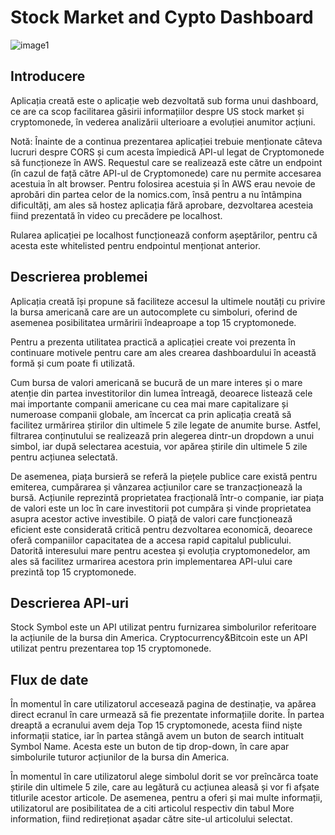 # Stock Market and Cypto Dashboard

![image1](https://user-images.githubusercontent.com/83783825/117729690-e1e54380-b1f3-11eb-8b9c-44df6a89fd33.jpg)

## Introducere

Aplicația creată este o aplicație web dezvoltată sub forma unui dashboard, ce are ca scop facilitarea găsirii informațiilor despre US stock market și cryptomonede, în vederea analizării ulterioare a evoluției anumitor acțiuni.

Notă: Înainte de a continua prezentarea aplicației trebuie menționate câteva lucruri despre CORS și cum acesta împiedică API-ul legat de Cryptomonede să funcționeze în AWS. Requestul care se realizează este către un endpoint (în cazul de față către API-ul de Cryptomonede) care nu permite accesarea acestuia în alt browser. Pentru folosirea acestuia și în AWS erau nevoie de aprobări din partea celor de la nomics.com, însă pentru a nu întâmpina dificultăți, am ales să hostez aplicația fără aprobare, dezvoltarea acesteia fiind prezentată în video cu precădere pe localhost.

Rularea aplicației pe localhost funcționează conform așeptărilor, pentru că acesta este whitelisted pentru endpointul menționat anterior.

## Descrierea problemei
Aplicația creată își propune să faciliteze accesul la ultimele noutăți cu privire la bursa americană care are un autocomplete cu simboluri, oferind de asemenea posibilitatea urmăririi îndeaproape a top 15 cryptomonede.

Pentru a prezenta utilitatea practică a aplicației create voi prezenta în continuare motivele pentru care am ales crearea dashboardului în această formă și cum poate fi utilizată.

Cum bursa de valori americană se bucură de un mare interes și o mare atenție din partea investitorilor din lumea întreagă, deoarece listează cele mai importante companii americane cu cea mai mare capitalizare și numeroase companii globale, am încercat ca prin aplicația creată să facilitez urmărirea știrilor din ultimele 5 zile legate de anumite burse. Astfel, filtrarea conținutului se realizează prin alegerea dintr-un dropdown a unui simbol, iar după selectarea acestuia, vor apărea știrile din ultimele 5 zile pentru acțiunea selectată.

 De asemenea, piața bursieră se referă la piețele publice care există pentru emiterea, cumpărarea și vânzarea acțiunilor care se tranzacționează la bursă. Acțiunile reprezintă proprietatea fracțională într-o companie, iar piața de valori este un loc în care investitorii pot cumpăra și vinde proprietatea asupra acestor active investibile. O piață de valori care funcționează eficient este considerată critică pentru dezvoltarea economică, deoarece oferă companiilor capacitatea de a accesa rapid capitalul publicului. Datorită interesului mare pentru acestea și evoluția cryptomonedelor, am ales să facilitez urmarirea acestora prin implementarea API-ului care prezintă top 15 cryptomonede.

## Descrierea API-uri
Stock Symbol este un API utilizat pentru furnizarea simbolurilor referitoare la acțiunile de la bursa din America.
Cryptocurrency&Bitcoin este un API utilizat pentru prezentarea top 15 cryptomonede.

## Flux de date
În momentul în care utilizatorul accesează pagina de destinație, va apărea direct ecranul în care urmează să fie prezentate informațiile dorite. În partea dreaptă a ecranului avem deja Top 15 cryptomonede, acesta fiind niște informații statice, iar în partea stângă avem un buton de search intitualt Symbol Name. Acesta este un buton de tip drop-down, în care apar simbolurile tuturor acțiunilor de la bursa din America. 

În momentul în care utilizatorul alege simbolul dorit se vor preîncărca toate știrile din ultimele 5 zile, care au legătură cu acțiunea aleasă și vor fi afșate titlurile acestor articole. De asemenea, pentru a oferi și mai multe informații, utilizatorul are posibilitatea de a citi articolul respectiv din tabul More information, fiind redireționat așadar către site-ul articolului selectat.




